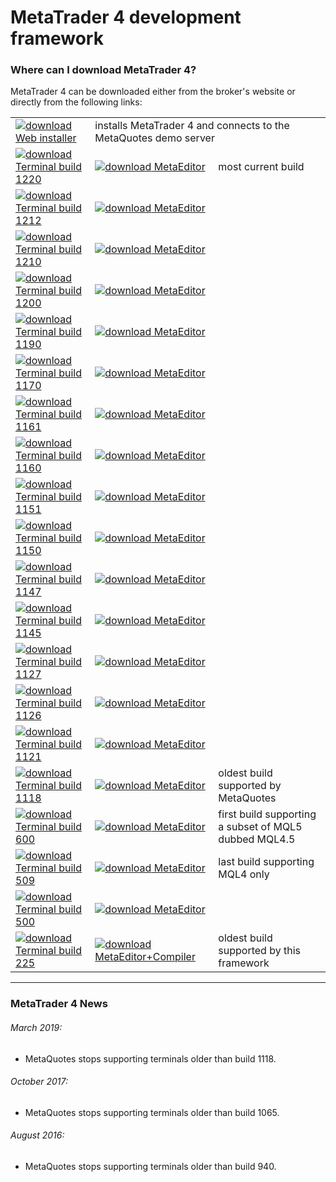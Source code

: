 
# MetaTrader 4 development framework


### Where can I download MetaTrader 4?
MetaTrader 4 can be downloaded either from the broker's website or directly from the following links:

<table>
<tr>
    <td>
        <a href="http://www.rosasurfer.com/.mt4/mt4setup.metaquotes.2018.10.16.exe"><img src="https://user-images.githubusercontent.com/12749283/57028778-a698fd00-6c48-11e9-89f1-0c4d669dbe1d.png" alt="download" border="0">
            Web installer
        </a>
    </td>
    <td colspan="2"> installs MetaTrader 4 and connects to the MetaQuotes demo server </td>
</tr>

<tr>
    <td>
        <a href="http://www.rosasurfer.com/.mt4/1220/terminal.exe"><img src="https://user-images.githubusercontent.com/12749283/57028778-a698fd00-6c48-11e9-89f1-0c4d669dbe1d.png" alt="download" border="0">
            Terminal build 1220
        </a>
    </td>
    <td>
        <a href="http://www.rosasurfer.com/.mt4/1220/metaeditor.exe"><img src="https://user-images.githubusercontent.com/12749283/57028778-a698fd00-6c48-11e9-89f1-0c4d669dbe1d.png" alt="download" border="0">
            MetaEditor
        </a>
    </td>
    <td> most current build </td>
</tr>

<tr>
    <td>
        <a href="http://www.rosasurfer.com/.mt4/1212/terminal.exe"><img src="https://user-images.githubusercontent.com/12749283/57028778-a698fd00-6c48-11e9-89f1-0c4d669dbe1d.png" alt="download" border="0">
            Terminal build 1212
        </a>
    </td>
    <td>
        <a href="http://www.rosasurfer.com/.mt4/1212/metaeditor.exe"><img src="https://user-images.githubusercontent.com/12749283/57028778-a698fd00-6c48-11e9-89f1-0c4d669dbe1d.png" alt="download" border="0">
            MetaEditor
        </a>
    </td>
    <td> </td>
</tr>

<tr>
    <td>
        <a href="http://www.rosasurfer.com/.mt4/1210/terminal.exe"><img src="https://user-images.githubusercontent.com/12749283/57028778-a698fd00-6c48-11e9-89f1-0c4d669dbe1d.png" alt="download" border="0">
            Terminal build 1210
        </a>
    </td>
    <td>
        <a href="http://www.rosasurfer.com/.mt4/1210/metaeditor.exe"><img src="https://user-images.githubusercontent.com/12749283/57028778-a698fd00-6c48-11e9-89f1-0c4d669dbe1d.png" alt="download" border="0">
            MetaEditor
        </a>
    </td>
    <td> </td>
</tr>

<tr>
    <td>
        <a href="http://www.rosasurfer.com/.mt4/1200/terminal.exe"><img src="https://user-images.githubusercontent.com/12749283/57028778-a698fd00-6c48-11e9-89f1-0c4d669dbe1d.png" alt="download" border="0">
            Terminal build 1200
        </a>
    </td>
    <td>
        <a href="http://www.rosasurfer.com/.mt4/1200/metaeditor.exe"><img src="https://user-images.githubusercontent.com/12749283/57028778-a698fd00-6c48-11e9-89f1-0c4d669dbe1d.png" alt="download" border="0">
            MetaEditor
        </a>
    </td>
    <td> </td>
</tr>

<tr>
    <td>
        <a href="http://www.rosasurfer.com/.mt4/1190/terminal.exe"><img src="https://user-images.githubusercontent.com/12749283/57028778-a698fd00-6c48-11e9-89f1-0c4d669dbe1d.png" alt="download" border="0">
            Terminal build 1190
        </a>
    </td>
    <td>
        <a href="http://www.rosasurfer.com/.mt4/1190/metaeditor.exe"><img src="https://user-images.githubusercontent.com/12749283/57028778-a698fd00-6c48-11e9-89f1-0c4d669dbe1d.png" alt="download" border="0">
            MetaEditor
        </a>
    </td>
    <td> </td>
</tr>

<tr>
    <td>
        <a href="http://www.rosasurfer.com/.mt4/1170/terminal.exe"><img src="https://user-images.githubusercontent.com/12749283/57028778-a698fd00-6c48-11e9-89f1-0c4d669dbe1d.png" alt="download" border="0">
            Terminal build 1170
        </a>
    </td>
    <td>
        <a href="http://www.rosasurfer.com/.mt4/1170/metaeditor.exe"><img src="https://user-images.githubusercontent.com/12749283/57028778-a698fd00-6c48-11e9-89f1-0c4d669dbe1d.png" alt="download" border="0">
            MetaEditor
        </a>
    </td>
    <td> </td>
</tr>

<tr>
    <td>
        <a href="http://www.rosasurfer.com/.mt4/1161/terminal.exe"><img src="https://user-images.githubusercontent.com/12749283/57028778-a698fd00-6c48-11e9-89f1-0c4d669dbe1d.png" alt="download" border="0">
            Terminal build 1161
        </a>
    </td>
    <td>
        <a href="http://www.rosasurfer.com/.mt4/1161/metaeditor.exe"><img src="https://user-images.githubusercontent.com/12749283/57028778-a698fd00-6c48-11e9-89f1-0c4d669dbe1d.png" alt="download" border="0">
            MetaEditor
        </a>
    </td>
    <td> </td>
</tr>

<tr>
    <td>
        <a href="http://www.rosasurfer.com/.mt4/1160/terminal.exe"><img src="https://user-images.githubusercontent.com/12749283/57028778-a698fd00-6c48-11e9-89f1-0c4d669dbe1d.png" alt="download" border="0">
            Terminal build 1160
        </a>
    </td>
    <td>
        <a href="http://www.rosasurfer.com/.mt4/1160/metaeditor.exe"><img src="https://user-images.githubusercontent.com/12749283/57028778-a698fd00-6c48-11e9-89f1-0c4d669dbe1d.png" alt="download" border="0">
            MetaEditor
        </a>
    </td>
    <td> </td>
</tr>

<tr>
    <td>
        <a href="http://www.rosasurfer.com/.mt4/1151/terminal.exe"><img src="https://user-images.githubusercontent.com/12749283/57028778-a698fd00-6c48-11e9-89f1-0c4d669dbe1d.png" alt="download" border="0">
            Terminal build 1151
        </a>
    </td>
    <td>
        <a href="http://www.rosasurfer.com/.mt4/1151/metaeditor.exe"><img src="https://user-images.githubusercontent.com/12749283/57028778-a698fd00-6c48-11e9-89f1-0c4d669dbe1d.png" alt="download" border="0">
            MetaEditor
        </a>
    </td>
    <td> </td>
</tr>

<tr>
    <td>
        <a href="http://www.rosasurfer.com/.mt4/1150/terminal.exe"><img src="https://user-images.githubusercontent.com/12749283/57028778-a698fd00-6c48-11e9-89f1-0c4d669dbe1d.png" alt="download" border="0">
            Terminal build 1150
        </a>
    </td>
    <td>
        <a href="http://www.rosasurfer.com/.mt4/1150/metaeditor.exe"><img src="https://user-images.githubusercontent.com/12749283/57028778-a698fd00-6c48-11e9-89f1-0c4d669dbe1d.png" alt="download" border="0">
            MetaEditor
        </a>
    </td>
    <td> </td>
</tr>

<tr>
    <td>
        <a href="http://www.rosasurfer.com/.mt4/1147/terminal.exe"><img src="https://user-images.githubusercontent.com/12749283/57028778-a698fd00-6c48-11e9-89f1-0c4d669dbe1d.png" alt="download" border="0">
            Terminal build 1147
        </a>
    </td>
    <td>
        <a href="http://www.rosasurfer.com/.mt4/1147/metaeditor.exe"><img src="https://user-images.githubusercontent.com/12749283/57028778-a698fd00-6c48-11e9-89f1-0c4d669dbe1d.png" alt="download" border="0">
            MetaEditor
        </a>
    </td>
    <td> </td>
</tr>

<tr>
    <td>
        <a href="http://www.rosasurfer.com/.mt4/1145/terminal.exe"><img src="https://user-images.githubusercontent.com/12749283/57028778-a698fd00-6c48-11e9-89f1-0c4d669dbe1d.png" alt="download" border="0">
            Terminal build 1145
        </a>
    </td>
    <td>
        <a href="http://www.rosasurfer.com/.mt4/1145/metaeditor.exe"><img src="https://user-images.githubusercontent.com/12749283/57028778-a698fd00-6c48-11e9-89f1-0c4d669dbe1d.png" alt="download" border="0">
            MetaEditor
        </a>
    </td>
    <td> </td>
</tr>

<tr>
    <td>
        <a href="http://www.rosasurfer.com/.mt4/1127/terminal.exe"><img src="https://user-images.githubusercontent.com/12749283/57028778-a698fd00-6c48-11e9-89f1-0c4d669dbe1d.png" alt="download" border="0">
            Terminal build 1127
        </a>
    </td>
    <td>
        <a href="http://www.rosasurfer.com/.mt4/1127/metaeditor.exe"><img src="https://user-images.githubusercontent.com/12749283/57028778-a698fd00-6c48-11e9-89f1-0c4d669dbe1d.png" alt="download" border="0">
            MetaEditor
        </a>
    </td>
    <td> </td>
</tr>

<tr>
    <td>
        <a href="http://www.rosasurfer.com/.mt4/1126/terminal.exe"><img src="https://user-images.githubusercontent.com/12749283/57028778-a698fd00-6c48-11e9-89f1-0c4d669dbe1d.png" alt="download" border="0">
            Terminal build 1126
        </a>
    </td>
    <td>
        <a href="http://www.rosasurfer.com/.mt4/1126/metaeditor.exe"><img src="https://user-images.githubusercontent.com/12749283/57028778-a698fd00-6c48-11e9-89f1-0c4d669dbe1d.png" alt="download" border="0">
            MetaEditor
        </a>
    </td>
    <td> </td>
</tr>

<tr>
    <td>
        <a href="http://www.rosasurfer.com/.mt4/1121/terminal.exe"><img src="https://user-images.githubusercontent.com/12749283/57028778-a698fd00-6c48-11e9-89f1-0c4d669dbe1d.png" alt="download" border="0">
            Terminal build 1121
        </a>
    </td>
    <td>
        <a href="http://www.rosasurfer.com/.mt4/1121/metaeditor.exe"><img src="https://user-images.githubusercontent.com/12749283/57028778-a698fd00-6c48-11e9-89f1-0c4d669dbe1d.png" alt="download" border="0">
            MetaEditor
        </a>
    </td>
    <td> </td>
</tr>

<tr>
    <td>
        <a href="http://www.rosasurfer.com/.mt4/1118/terminal.exe"><img src="https://user-images.githubusercontent.com/12749283/57028778-a698fd00-6c48-11e9-89f1-0c4d669dbe1d.png" alt="download" border="0">
            Terminal build 1118
        </a>
    </td>
    <td>
        <a href="http://www.rosasurfer.com/.mt4/1118/metaeditor.exe"><img src="https://user-images.githubusercontent.com/12749283/57028778-a698fd00-6c48-11e9-89f1-0c4d669dbe1d.png" alt="download" border="0">
            MetaEditor
        </a>
    </td>
    <td> oldest build supported by MetaQuotes </td>
</tr>

<tr>
    <td>
        <a href="http://www.rosasurfer.com/.mt4/600/terminal.exe"><img src="https://user-images.githubusercontent.com/12749283/57028778-a698fd00-6c48-11e9-89f1-0c4d669dbe1d.png" alt="download" border="0">
            Terminal build 600
        </a>
    </td>
    <td>
        <a href="http://www.rosasurfer.com/.mt5/metaeditor/883/metaeditor.exe"><img src="https://user-images.githubusercontent.com/12749283/57028778-a698fd00-6c48-11e9-89f1-0c4d669dbe1d.png" alt="download" border="0">
            MetaEditor
        </a>
    </td>
    <td> first build supporting a subset of MQL5 dubbed MQL4.5 </td>
</tr>

<tr>
    <td>
        <a href="http://www.rosasurfer.com/.mt4/509%20last%20MQL4%20only/terminal.exe"><img src="https://user-images.githubusercontent.com/12749283/57028778-a698fd00-6c48-11e9-89f1-0c4d669dbe1d.png" alt="download" border="0">
            Terminal build 509
        </a>
    </td>
    <td>
        <a href="http://www.rosasurfer.com/.mt4/509%20last%20MQL4%20only/metaeditor.exe"><img src="https://user-images.githubusercontent.com/12749283/57028778-a698fd00-6c48-11e9-89f1-0c4d669dbe1d.png" alt="download" border="0">
            MetaEditor
        </a>
    </td>
    <td> last build supporting MQL4 only </td>
</tr>

<tr>
    <td>
        <a href="http://www.rosasurfer.com/.mt4/500/terminal.exe"><img src="https://user-images.githubusercontent.com/12749283/57028778-a698fd00-6c48-11e9-89f1-0c4d669dbe1d.png" alt="download" border="0">
            Terminal build 500
        </a>
    </td>
    <td>
        <a href="http://www.rosasurfer.com/.mt4/500/metaeditor.exe"><img src="https://user-images.githubusercontent.com/12749283/57028778-a698fd00-6c48-11e9-89f1-0c4d669dbe1d.png" alt="download" border="0">
            MetaEditor
        </a>
    </td>
    <td> </td>
</tr>

<tr>
    <td>
        <a href="http://www.rosasurfer.com/.mt4/225/terminal.exe"><img src="https://user-images.githubusercontent.com/12749283/57028778-a698fd00-6c48-11e9-89f1-0c4d669dbe1d.png" alt="download" border="0">
            Terminal build 225
        </a>
    </td>
    <td>
        <a href="http://www.rosasurfer.com/.mt4/225/metaeditor-compiler.zip"><img src="https://user-images.githubusercontent.com/12749283/57028778-a698fd00-6c48-11e9-89f1-0c4d669dbe1d.png" alt="download" border="0">
            MetaEditor+Compiler
        </a>
    </td>
    <td> oldest build supported by this framework </td>
</tr>
</table>

-----

### MetaTrader 4 News

###### March 2019:
- MetaQuotes stops supporting terminals older than build 1118.

###### October 2017:
- MetaQuotes stops supporting terminals older than build 1065.

###### August 2016:
- MetaQuotes stops supporting terminals older than build 940.
